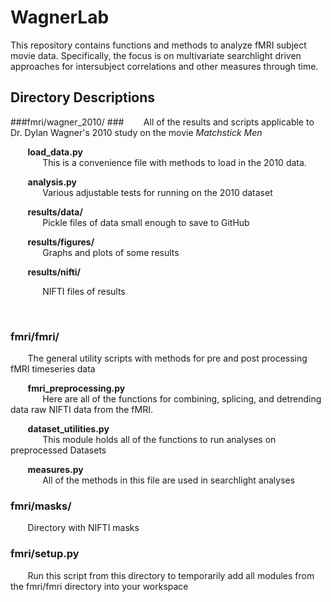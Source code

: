 # WagnerLab
This repository contains functions and methods to analyze fMRI subject movie data.  Specifically, the focus is on
multivariate searchlight driven approaches for intersubject correlations and other measures through time. 

## Directory Descriptions

###fmri/wagner_2010/ ###
&nbsp;&nbsp;&nbsp;&nbsp;&nbsp;&nbsp; All of the results and scripts applicable to Dr. Dylan Wagner's 2010 study on the movie <em>Matchstick Men</em>

&nbsp;&nbsp;&nbsp;&nbsp;&nbsp;&nbsp; <strong>load_data.py</strong><br />
&nbsp;&nbsp;&nbsp;&nbsp;&nbsp;&nbsp;&nbsp;&nbsp;&nbsp;&nbsp;&nbsp;&nbsp; This is a convenience file with methods to load in the 2010 data.

&nbsp;&nbsp;&nbsp;&nbsp;&nbsp;&nbsp; <strong>analysis.py</strong><br />
&nbsp;&nbsp;&nbsp;&nbsp;&nbsp;&nbsp;&nbsp;&nbsp;&nbsp;&nbsp;&nbsp;&nbsp; Various adjustable tests for running on the 2010 dataset

&nbsp;&nbsp;&nbsp;&nbsp;&nbsp;&nbsp; <strong>results/data/</strong><br />
&nbsp;&nbsp;&nbsp;&nbsp;&nbsp;&nbsp;&nbsp;&nbsp;&nbsp;&nbsp;&nbsp;&nbsp; Pickle files of data small enough to save to GitHub

&nbsp;&nbsp;&nbsp;&nbsp;&nbsp;&nbsp; <strong>results/figures/</strong><br />
&nbsp;&nbsp;&nbsp;&nbsp;&nbsp;&nbsp;&nbsp;&nbsp;&nbsp;&nbsp;&nbsp;&nbsp; Graphs and plots of some results

&nbsp;&nbsp;&nbsp;&nbsp;&nbsp;&nbsp; <strong>results/nifti/</strong><br />
<p>&nbsp;&nbsp;&nbsp;&nbsp;&nbsp;&nbsp;&nbsp;&nbsp;&nbsp;&nbsp;&nbsp;&nbsp; NIFTI files of results</p><br />

### fmri/fmri/ ###
&nbsp;&nbsp;&nbsp;&nbsp;&nbsp;&nbsp; The general utility scripts with methods for pre and post processing fMRI timeseries data

&nbsp;&nbsp;&nbsp;&nbsp;&nbsp;&nbsp; <strong>fmri_preprocessing.py</strong><br />
&nbsp;&nbsp;&nbsp;&nbsp;&nbsp;&nbsp;&nbsp;&nbsp;&nbsp;&nbsp;&nbsp;&nbsp; Here are all of the functions for combining, splicing, and detrending data raw NIFTI data from the fMRI. 

&nbsp;&nbsp;&nbsp;&nbsp;&nbsp;&nbsp; <strong>dataset_utilities.py</strong><br />
&nbsp;&nbsp;&nbsp;&nbsp;&nbsp;&nbsp;&nbsp;&nbsp;&nbsp;&nbsp;&nbsp;&nbsp; This module holds all of the functions to run analyses on preprocessed Datasets

&nbsp;&nbsp;&nbsp;&nbsp;&nbsp;&nbsp; <strong>measures.py</strong><br />
&nbsp;&nbsp;&nbsp;&nbsp;&nbsp;&nbsp;&nbsp;&nbsp;&nbsp;&nbsp;&nbsp;&nbsp; All of the methods in this file are used in searchlight analyses<br />

### fmri/masks/ ###
&nbsp;&nbsp;&nbsp;&nbsp;&nbsp;&nbsp; Directory with NIFTI masks

### fmri/setup.py ###
&nbsp;&nbsp;&nbsp;&nbsp;&nbsp;&nbsp; Run this script from this directory to temporarily add all modules from the fmri/fmri directory into your workspace
